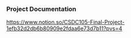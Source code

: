 ### Project Documentation
https://www.notion.so/CSDC105-Final-Project-1efb32d2db6b80909e2fdaa6e73d7b11?pvs=4
